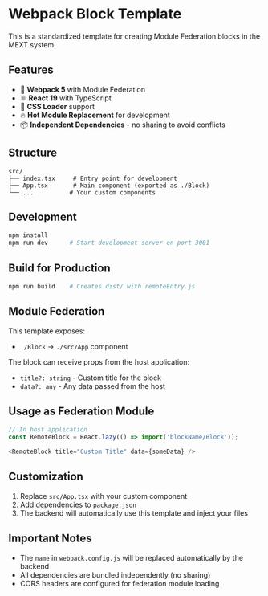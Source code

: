# Webpack Block Template

This is a standardized template for creating Module Federation blocks in the MEXT system.

## Features

- 🔧 **Webpack 5** with Module Federation
- ⚛️ **React 19** with TypeScript
- 🎨 **CSS Loader** support
- 🔥 **Hot Module Replacement** for development
- 📦 **Independent Dependencies** - no sharing to avoid conflicts

## Structure

```
src/
├── index.tsx     # Entry point for development
├── App.tsx       # Main component (exported as ./Block)
└── ...          # Your custom components
```

## Development

```bash
npm install
npm run dev      # Start development server on port 3001
```

## Build for Production

```bash
npm run build    # Creates dist/ with remoteEntry.js
```

## Module Federation

This template exposes:
- `./Block` → `./src/App` component

The block can receive props from the host application:
- `title?: string` - Custom title for the block
- `data?: any` - Any data passed from the host

## Usage as Federation Module

```javascript
// In host application
const RemoteBlock = React.lazy(() => import('blockName/Block'));

<RemoteBlock title="Custom Title" data={someData} />
```

## Customization

1. Replace `src/App.tsx` with your custom component
2. Add dependencies to `package.json`
3. The backend will automatically use this template and inject your files

## Important Notes

- The `name` in `webpack.config.js` will be replaced automatically by the backend
- All dependencies are bundled independently (no sharing)
- CORS headers are configured for federation module loading 
